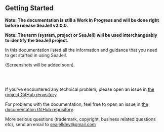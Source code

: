 ## Getting Started

**Note: The documentation is still a Work In Progress and will be done right before release SeaJell v2.0.0.**

**Note: The term (system, project or SeaJell) will be used interchangeably to identify the SeaJell project.**

In this documentation listed all the information and guidance that you need to get started in using SeaJell.

(Screenshots will be added soon).

<br>
<br>

If you've encountered any technical problem, please open an issue in [the project GitHub repository](https://github.com/hanisirfan/seajell).

For problems with the documentation, feel free to open an issue in [the documentation GitHub repository](https://github.com/hanisirfan/seajell-documentation).

More serious questions (trademark, copyright, business related questions etc), send an email to [seajelldev@gmail.com](mailto:seajelldev@gmail.com)